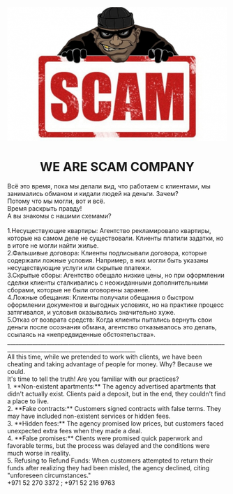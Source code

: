 <!DOCTYPE html>
<html>
<head>
    <meta charset="utf-8">
</head>
<body>
    <div align="center">
  <img src="/scam.jpg"  />
  <h1>WE ARE SCAM COMPANY</h1>
</div>
    <div>Всё это время, пока мы делали вид, что работаем с клиентами, мы занимались обманом и кидали людей на деньги. Зачем? <br>Потому что мы могли, вот и всё. <br>Время раскрыть правду!
<br>А вы знакомы с нашими схемами?<br>
<br>1.Несуществующие квартиры: Агентство рекламировало квартиры, которые на самом деле не существовали. Клиенты платили задатки, но в итоге не могли найти жилье.
<br>2.Фальшивые договора: Клиенты подписывали договора, которые содержали ложные условия. Например, в них могли быть указаны несуществующие услуги или скрытые платежи.
<br>3.Скрытые сборы: Агентство обещало низкие цены, но при оформлении сделки клиенты сталкивались с неожиданными дополнительными сборами, которые не были оговорены заранее.
<br>4.Ложные обещания: Клиенты получали обещания о быстром оформлении документов и выгодных условиях, но на практике процесс затягивался, и условия оказывались значительно хуже.
<br>5.Отказ от возврата средств: Когда клиенты пытались вернуть свои деньги после осознания обмана, агентство отказывалось это делать, ссылаясь на «непредвиденные обстоятельства».
<br>____________________________________________________________________________________________________________________________
<br>All this time, while we pretended to work with clients, we have been cheating and taking advantage of people for money. Why? Because we could.
<br>It's time to tell the truth! Are you familiar with our practices?
<br>1. **Non-existent apartments:** The agency advertised apartments that didn't actually exist. Clients paid a deposit, but in the end, they couldn't find a place to live.
<br>2. **Fake contracts:** Customers signed contracts with false terms. They may have included non-existent services or hidden fees.
<br>3. **Hidden fees:** The agency promised low prices, but customers faced unexpected extra fees when they made a deal.
<br>4. **False promises:** Clients were promised quick paperwork and favorable terms, but the process was delayed and the conditions were much worse in reality.
<br>5. Refusing to Refund Funds: When customers attempted to return their funds after realizing they had been misled, the agency declined, citing "unforeseen circumstances."
<br> +971 52 270 3372 ; +971 52 216 9763
</div>
    <div> </div>
</body>
</html>
